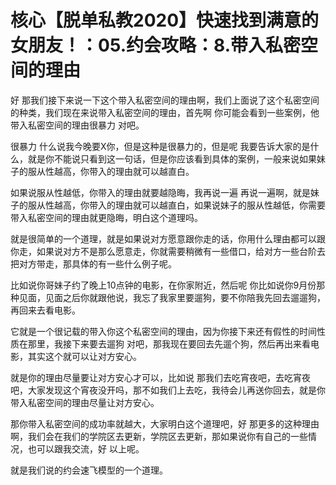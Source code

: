 # 核心【脱单私教2020】快速找到满意的女朋友！：05.约会攻略：8.带入私密空间的理由

好 那我们接下来说一下这个带入私密空间的理由啊，我们上面说了这个私密空间的种类，我们现在来说带入私密空间的理由，首先啊 你可能会看到一些案例，他带入私密空间的理由很暴力 对吧。

很暴力 什么说我今晚要X你，但是这种是很暴力的，但是呢 我要告诉大家的是什么，就是你不能说只看到这一句话，但是你应该看到具体的案例，一般来说如果妹子的服从性越高，你带入的理由就可以越直白。

如果说服从性越低，你带入的理由就要越隐晦，我再说一遍 再说一遍啊，就是妹子的服从性越高，你带入的理由就可以越直白，如果说妹子的服从性越低，你需要带入私密空间的理由就更隐晦，明白这个道理吗。

就是很简单的一个道理，就是如果说对方愿意跟你走的话，你用什么理由都可以跟你走，如果说对方不是那么愿意走，你就需要稍微有一些借口，给对方一些台阶去把对方带走，那具体的有一些什么例子呢。

比如说你哥妹子约了晚上10点钟的电影，在你家附近，然后呢 你比如说你9月份那种见面，见面之后你就跟他说，我忘了我家里要遛狗，要不你陪我先回去遛遛狗，再回来去看电影。

它就是一个很记载的带入你这个私密空间的理由，因为你接下来还有假性的时间性质在那里，我接下来要去遛狗 对吧，那我现在要回去先遛个狗，然后再出来看电影，其实这个就可以让对方安心。

就是你的理由尽量要让对方安心才可以，比如说 那我们去吃宵夜吧，去吃宵夜吧，大家发现这个宵夜没开吗，那不如我们上去吃，我待会儿再送你回去，就是你带入私密空间的理由尽量让对方安心。

那你带入私密空间的成功率就越大，大家明白这个道理吧，好 那更多的这种理由啊，我们会在我们的学院区去更新，学院区去更新，那如果说你有自己的一些情况，也可以跟我交流，好 以上呢。

就是我们说的约会速飞模型的一个道理。